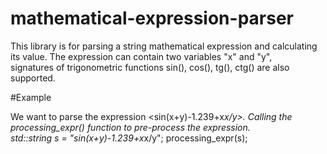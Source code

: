 # mathematical-expression-parser

This library is for parsing a string mathematical expression and calculating its value. The expression can contain two variables "x" and "y",   
signatures of trigonometric functions sin(), cos(), tg(), ctg() are also supported.   

#Example

We want to parse the expression <sin(x+y)-1.239+x*x/y>. Calling the processing_expr() function to pre-process the expression.   
    std::string s = "sin(x+y)-1.239+x*x/y";
    processing_expr(s);

